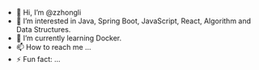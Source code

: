 - 👋 Hi, I’m @zzhongli
- 👀 I’m interested in Java, Spring Boot, JavaScript, React, Algorithm and Data Structures.
- 🌱 I’m currently learning Docker.
- 📫 How to reach me ...
- ⚡ Fun fact: ...

<!---
zzhongli/zzhongli is a ✨ special ✨ repository because its `README.md` (this file) appears on your GitHub profile.
You can click the Preview link to take a look at your changes.
--->
